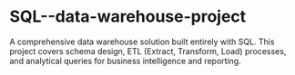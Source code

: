 # SQL--data-warehouse-project
A comprehensive data warehouse solution built entirely with SQL. This project covers schema design, ETL (Extract, Transform, Load) processes, and analytical queries for business intelligence and reporting.
